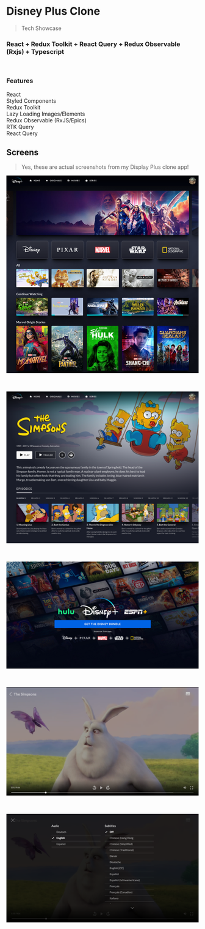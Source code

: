 # Disney Plus Clone

> Tech Showcase

### React + Redux Toolkit + React Query + Redux Observable (Rxjs) + Typescript

<br />



### Features

React  
Styled Components  
Redux Toolkit  
Lazy Loading Images/Elements  
Redux Observable (RxJS/Epics)  
RTK Query  
React Query


## Screens

> Yes, these are actual screenshots from my Display Plus clone app!

![screenshot](/disney-plus-clone-main.png?raw=true)

<br />

![screenshot](/disney-plus-clone-detail.png?raw=true)

<br />

![screenshot](/disney-plus-clone-intro.png?raw=true)

<br />

![screenshot](/disney-plus-clone-video-player.png?raw=true)

<br />

![screenshot](/disney-plus-clone-video-player-overlay.png?raw=true)

